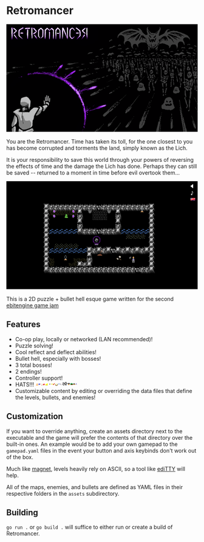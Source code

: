 # Retromancer
![Retromancer Title Image](title.png)

You are the Retromancer. Time has taken its toll, for the one closest to you has become corrupted and torments the land, simply known as the Lich.

It is your responsibility to save this world through your powers of reversing the effects of time and the damage the Lich has done. Perhaps they can still be saved -- returned to a moment in time before evil overtook them...

![Screenshot](screenshot.png)

This is a 2D puzzle + bullet hell esque game written for the second [ebitengine game jam](https://itch.io/jam/ebitengine-game-jam-2023)

## Features
  * Co-op play, locally or networked (LAN recommended)!
  * Puzzle solving!
  * Cool reflect and deflect abilities!
  * Bullet hell, especially with bosses!
  * 3 total bosses!
  * 2 endings!
  * Controller support!
  * HATS!!! ![hats](hats.png)
  * Customizable content by editing or overriding the data files that define the levels, bullets, and enemies!

## Customization
If you want to override anything, create an assets directory next to the executable and the game will prefer the contents of that directory over the built-in ones. An example would be to add your own gamepad to the `gamepad.yaml` files in the event your button and axis keybinds don't work out of the box.

Much like [magnet](https://github.com/ketMix/magnet), levels heavily rely on ASCII, so a tool like [ediTTY](https://kettek.net/s/ediTTY/) will help.

All of the maps, enemies, and bullets are defined as YAML files in their respective folders in the `assets` subdirectory.

## Building
`go run .` or `go build .` will suffice to either run or create a build of Retromancer.
